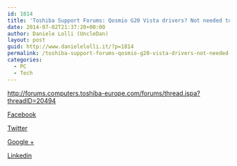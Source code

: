 ```yaml
---
id: 1814
title: 'Toshiba Support Forums: Qosmio G20 Vista drivers? Not needed to &#8230;'
date: 2014-07-02T21:37:20+00:00
author: Daniele Lolli (UncleDan)
layout: post
guid: http://www.danielelolli.it/?p=1814
permalink: /toshiba-support-forums-qosmio-g20-vista-drivers-not-needed-to-07-2014.html
categories:
  - PC
  - Tech
---
```

<http://forums.computers.toshiba-europe.com/forums/thread.jspa?threadID=20494>

<div class="container_share">
  <a href="http://www.facebook.com/sharer.php?u=http://www.danielelolli.it/toshiba-support-forums-qosmio-g20-vista-drivers-not-needed-to-07-2014.html&t=Toshiba Support Forums: Qosmio G20 Vista drivers? Not needed to &#8230;" target="_blank" class="button_purab_share facebook"><span><i class="icon-facebook"></i></span>
  
  <p>
    Facebook
  </p></a> 
  
  <a href="http://twitter.com/share?url=http://www.danielelolli.it/toshiba-support-forums-qosmio-g20-vista-drivers-not-needed-to-07-2014.html&text=Toshiba Support Forums: Qosmio G20 Vista drivers? Not needed to &#8230;" target="_blank" class="button_purab_share twitter"><span><i class="icon-twitter"></i></span>
  
  <p>
    Twitter
  </p></a> 
  
  <a href="https://plus.google.com/share?url=http://www.danielelolli.it/toshiba-support-forums-qosmio-g20-vista-drivers-not-needed-to-07-2014.html" target="_blank" class="button_purab_share google-plus"><span><i class="icon-google-plus"></i></span>
  
  <p>
    Google +
  </p></a> 
  
  <a href="http://www.linkedin.com/shareArticle?mini=true&url=http://www.danielelolli.it/toshiba-support-forums-qosmio-g20-vista-drivers-not-needed-to-07-2014.html&title=Toshiba Support Forums: Qosmio G20 Vista drivers? Not needed to &#8230;" target="_blank" class="button_purab_share linkedin"><span><i class="icon-linkedin"></i></span>
  
  <p>
    Linkedin
  </p></a>
</div>